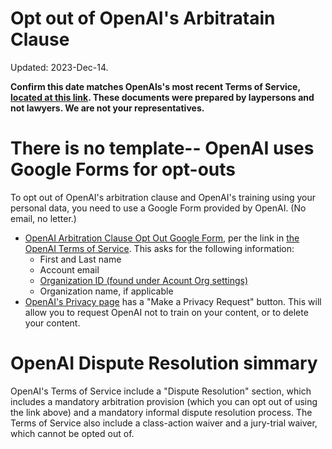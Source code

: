 Opt out of OpenAI's Arbitratain Clause
===

Updated: 2023-Dec-14.

**Confirm this date matches OpenAIs's most recent Terms of Service, [located at this link](https://openai.com/policies/terms-of-use). These documents were prepared by laypersons and not lawyers. We are not your representatives.**

# There is no template-- OpenAI uses Google Forms for opt-outs

To opt out of OpenAI's arbitration clause and OpenAI's training using your personal data, you need to use a Google Form provided by OpenAI. (No email, no letter.)

- [OpenAI Arbitration Clause Opt Out Google Form](https://docs.google.com/forms/d/e/1FAIpQLSeho5zqudbNosAqbzvdaOJJZVn5b4or85nVUu03ruH25k0TRA/viewform), per the link in [the OpenAI Terms of Service](https://openai.com/policies/terms-of-use). This asks for the following information:
  - First and Last name
  - Account email
  - [Organization ID (found under Acount Org settings)](https://platform.openai.com/account/org-settings) 
  - Organization name, if applicable
- [OpenAI's Privacy page](https://privacy.openai.com/) has a "Make a Privacy Request" button. This will allow you to request OpenAI not to train on your content, or to delete your content.

# OpenAI Dispute Resolution simmary

OpenAI's Terms of Service include a "Dispute Resolution" section, which includes a mandatory arbitration provision (which you can opt out of using the link above) and a mandatory informal dispute resolution process. The Terms of Service also include a class-action waiver and a jury-trial waiver, which cannot be opted out of.